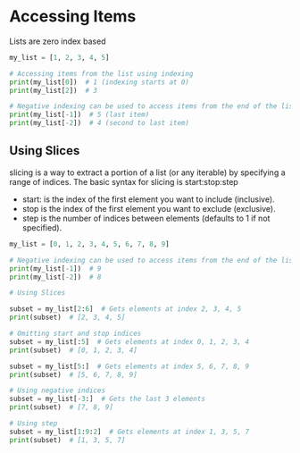 # Accessing Items

Lists are zero index based

```py
my_list = [1, 2, 3, 4, 5]

# Accessing items from the list using indexing
print(my_list[0])  # 1 (indexing starts at 0)
print(my_list[2])  # 3

# Negative indexing can be used to access items from the end of the list
print(my_list[-1])  # 5 (last item)
print(my_list[-2])  # 4 (second to last item)
```

## Using Slices

slicing is a way to extract a portion of a list (or any iterable) by specifying a range of indices. The basic syntax for slicing is start:stop:step

- start: is the index of the first element you want to include (inclusive).
- stop is the index of the first element you want to exclude (exclusive).
- step is the number of indices between elements (defaults to 1 if not specified).

```py
my_list = [0, 1, 2, 3, 4, 5, 6, 7, 8, 9]

# Negative indexing can be used to access items from the end of the list
print(my_list[-1])  # 9
print(my_list[-2])  # 8

# Using Slices

subset = my_list[2:6]  # Gets elements at index 2, 3, 4, 5
print(subset)  # [2, 3, 4, 5]

# Omitting start and stop indices
subset = my_list[:5]  # Gets elements at index 0, 1, 2, 3, 4
print(subset)  # [0, 1, 2, 3, 4]

subset = my_list[5:]  # Gets elements at index 5, 6, 7, 8, 9
print(subset)  # [5, 6, 7, 8, 9]

# Using negative indices
subset = my_list[-3:]  # Gets the last 3 elements
print(subset)  # [7, 8, 9]

# Using step
subset = my_list[1:9:2]  # Gets elements at index 1, 3, 5, 7
print(subset)  # [1, 3, 5, 7]
```

